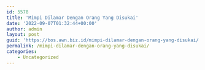 ```yaml
---
id: 5578
title: 'Mimpi Dilamar Dengan Orang Yang Disukai'
date: '2022-09-07T01:32:44+00:00'
author: admin
layout: post
guid: 'https://bos.awn.biz.id/mimpi-dilamar-dengan-orang-yang-disukai/'
permalink: /mimpi-dilamar-dengan-orang-yang-disukai/
categories:
    - Uncategorized
---
```


